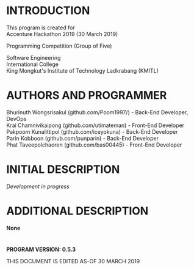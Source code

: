# INTRODUCTION

  This program is created for <br>
  Accenture Hackathon 2019 (30 March 2019)<br>

  Programming Competition (Group of Five)<br>

  Software Engineering<br>
  International College<br>
  King Mongkut's Institute of Technology Ladkrabang (KMITL)<br>

# AUTHORS AND PROGRAMMER

  Bhurinuth Wongsrisakul (github.com/Poom1997/) - Back-End Developer, DevOps  <br>
  Krai Chamnivikaipong (github.com/utimateman) - Front-End Developer  <br>
  Pakpoom Kunalittipol (github.com/iceyokuna) - Back-End Developer  <br>
  Parin Kobboon (github.com/punparin) - Back-End Developer  <br>
  Phat Taveepolchaoren (github.com/bas00445) - Front-End Developer  <br> 

# INITIAL DESCRIPTION

  <i> Development in progress </i>

# ADDITIONAL DESCRIPTION

  **None**

# 
**PROGRAM VERSION: 0.5.3<br>**

THIS DOCUMENT IS EDITED AS-OF 30 MARCH 2019<br>


